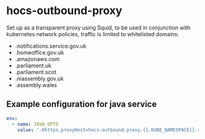 # hocs-outbound-proxy

Set up as a transparent proxy using Squid, to be used in conjunction with kubernetes network policies, traffic is limited to whitelisted domains:

* .notifications.service.gov.uk
* .homeoffice.gov.uk
* .amazonaws.com
* .parliament.uk
* .parliament.scot
* .niassembly.gov.uk
* .assembly.wales

## Example configuration for java service
 
```yaml
env:
  - name: JAVA_OPTS
    value: '-Dhttps.proxyHost=hocs-outbound-proxy.{{.KUBE_NAMESPACE}}.svc.cluster.local -Dhttps.proxyPort=31290 -Dhttp.nonProxyHosts=*.{{.KUBE_NAMESPACE}}.svc.cluster.local'

```

